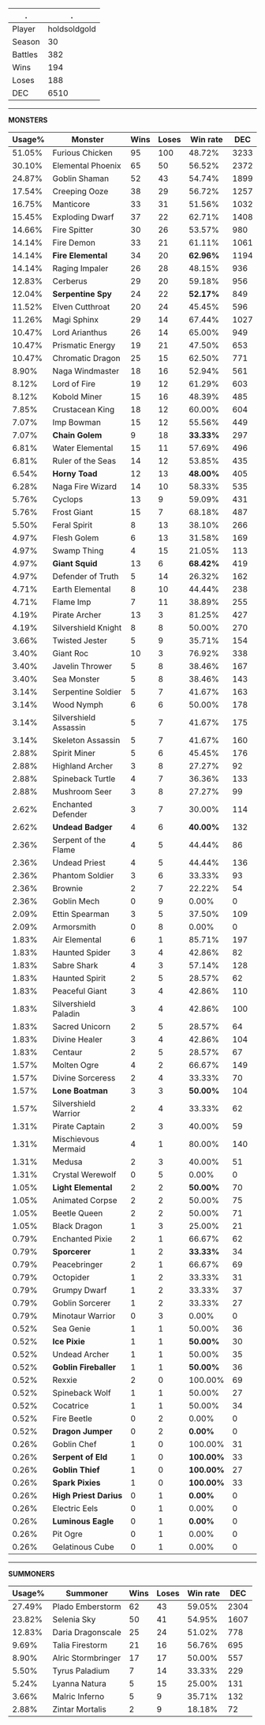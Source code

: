 .|.
|-|-
Player|holdsoldgold
Season|30
Battles|382
Wins|194
Loses|188
DEC|6510

---
**MONSTERS**

Usage%|Monster|Wins|Loses|Win rate|DEC|
-|-|-|-|-|-|
51.05%|Furious Chicken|95|100|48.72%|3233|
30.10%|Elemental Phoenix|65|50|56.52%|2372|
24.87%|Goblin Shaman|52|43|54.74%|1899|
17.54%|Creeping Ooze|38|29|56.72%|1257|
16.75%|Manticore|33|31|51.56%|1032|
15.45%|Exploding Dwarf|37|22|62.71%|1408|
14.66%|Fire Spitter|30|26|53.57%|980|
14.14%|Fire Demon|33|21|61.11%|1061|
14.14%|**Fire Elemental**|34|20|**62.96%**|1194|
14.14%|Raging Impaler|26|28|48.15%|936|
12.83%|Cerberus|29|20|59.18%|956|
12.04%|**Serpentine Spy**|24|22|**52.17%**|849|
11.52%|Elven Cutthroat|20|24|45.45%|596|
11.26%|Magi Sphinx|29|14|67.44%|1027|
10.47%|Lord Arianthus|26|14|65.00%|949|
10.47%|Prismatic Energy|19|21|47.50%|653|
10.47%|Chromatic Dragon|25|15|62.50%|771|
8.90%|Naga Windmaster|18|16|52.94%|561|
8.12%|Lord of Fire|19|12|61.29%|603|
8.12%|Kobold Miner|15|16|48.39%|485|
7.85%|Crustacean King|18|12|60.00%|604|
7.07%|Imp Bowman|15|12|55.56%|449|
7.07%|**Chain Golem**|9|18|**33.33%**|297|
6.81%|Water Elemental|15|11|57.69%|496|
6.81%|Ruler of the Seas|14|12|53.85%|435|
6.54%|**Horny Toad**|12|13|**48.00%**|405|
6.28%|Naga Fire Wizard|14|10|58.33%|535|
5.76%|Cyclops|13|9|59.09%|431|
5.76%|Frost Giant|15|7|68.18%|487|
5.50%|Feral Spirit|8|13|38.10%|266|
4.97%|Flesh Golem|6|13|31.58%|169|
4.97%|Swamp Thing|4|15|21.05%|113|
4.97%|**Giant Squid**|13|6|**68.42%**|419|
4.97%|Defender of Truth|5|14|26.32%|162|
4.71%|Earth Elemental|8|10|44.44%|238|
4.71%|Flame Imp|7|11|38.89%|255|
4.19%|Pirate Archer|13|3|81.25%|427|
4.19%|Silvershield Knight|8|8|50.00%|270|
3.66%|Twisted Jester|5|9|35.71%|154|
3.40%|Giant Roc|10|3|76.92%|338|
3.40%|Javelin Thrower|5|8|38.46%|167|
3.40%|Sea Monster|5|8|38.46%|143|
3.14%|Serpentine Soldier|5|7|41.67%|163|
3.14%|Wood Nymph|6|6|50.00%|178|
3.14%|Silvershield Assassin|5|7|41.67%|175|
3.14%|Skeleton Assassin|5|7|41.67%|160|
2.88%|Spirit Miner|5|6|45.45%|176|
2.88%|Highland Archer|3|8|27.27%|92|
2.88%|Spineback Turtle|4|7|36.36%|133|
2.88%|Mushroom Seer|3|8|27.27%|99|
2.62%|Enchanted Defender|3|7|30.00%|114|
2.62%|**Undead Badger**|4|6|**40.00%**|132|
2.36%|Serpent of the Flame|4|5|44.44%|86|
2.36%|Undead Priest|4|5|44.44%|136|
2.36%|Phantom Soldier|3|6|33.33%|93|
2.36%|Brownie|2|7|22.22%|54|
2.36%|Goblin Mech|0|9|0.00%|0|
2.09%|Ettin Spearman|3|5|37.50%|109|
2.09%|Armorsmith|0|8|0.00%|0|
1.83%|Air Elemental|6|1|85.71%|197|
1.83%|Haunted Spider|3|4|42.86%|82|
1.83%|Sabre Shark|4|3|57.14%|128|
1.83%|Haunted Spirit|2|5|28.57%|62|
1.83%|Peaceful Giant|3|4|42.86%|110|
1.83%|Silvershield Paladin|3|4|42.86%|100|
1.83%|Sacred Unicorn|2|5|28.57%|64|
1.83%|Divine Healer|3|4|42.86%|104|
1.83%|Centaur|2|5|28.57%|67|
1.57%|Molten Ogre|4|2|66.67%|149|
1.57%|Divine Sorceress|2|4|33.33%|70|
1.57%|**Lone Boatman**|3|3|**50.00%**|104|
1.57%|Silvershield Warrior|2|4|33.33%|62|
1.31%|Pirate Captain|2|3|40.00%|59|
1.31%|Mischievous Mermaid|4|1|80.00%|140|
1.31%|Medusa|2|3|40.00%|51|
1.31%|Crystal Werewolf|0|5|0.00%|0|
1.05%|**Light Elemental**|2|2|**50.00%**|70|
1.05%|Animated Corpse|2|2|50.00%|75|
1.05%|Beetle Queen|2|2|50.00%|71|
1.05%|Black Dragon|1|3|25.00%|21|
0.79%|Enchanted Pixie|2|1|66.67%|62|
0.79%|**Sporcerer**|1|2|**33.33%**|34|
0.79%|Peacebringer|2|1|66.67%|69|
0.79%|Octopider|1|2|33.33%|31|
0.79%|Grumpy Dwarf|1|2|33.33%|37|
0.79%|Goblin Sorcerer|1|2|33.33%|27|
0.79%|Minotaur Warrior|0|3|0.00%|0|
0.52%|Sea Genie|1|1|50.00%|36|
0.52%|**Ice Pixie**|1|1|**50.00%**|30|
0.52%|Undead Archer|1|1|50.00%|35|
0.52%|**Goblin Fireballer**|1|1|**50.00%**|36|
0.52%|Rexxie|2|0|100.00%|69|
0.52%|Spineback Wolf|1|1|50.00%|27|
0.52%|Cocatrice|1|1|50.00%|34|
0.52%|Fire Beetle|0|2|0.00%|0|
0.52%|**Dragon Jumper**|0|2|**0.00%**|0|
0.26%|Goblin Chef|1|0|100.00%|31|
0.26%|**Serpent of Eld**|1|0|**100.00%**|33|
0.26%|**Goblin Thief**|1|0|**100.00%**|27|
0.26%|**Spark Pixies**|1|0|**100.00%**|33|
0.26%|**High Priest Darius**|0|1|**0.00%**|0|
0.26%|Electric Eels|0|1|0.00%|0|
0.26%|**Luminous Eagle**|0|1|**0.00%**|0|
0.26%|Pit Ogre|0|1|0.00%|0|
0.26%|Gelatinous Cube|0|1|0.00%|0|

---
**SUMMONERS**

Usage%|Summoner|Wins|Loses|Win rate|DEC|
-|-|-|-|-|-|
27.49%|Plado Emberstorm|62|43|59.05%|2304|
23.82%|Selenia Sky|50|41|54.95%|1607|
12.83%|Daria Dragonscale|25|24|51.02%|778|
9.69%|Talia Firestorm|21|16|56.76%|695|
8.90%|Alric Stormbringer|17|17|50.00%|557|
5.50%|Tyrus Paladium|7|14|33.33%|229|
5.24%|Lyanna Natura|5|15|25.00%|131|
3.66%|Malric Inferno|5|9|35.71%|132|
2.88%|Zintar Mortalis|2|9|18.18%|72|
